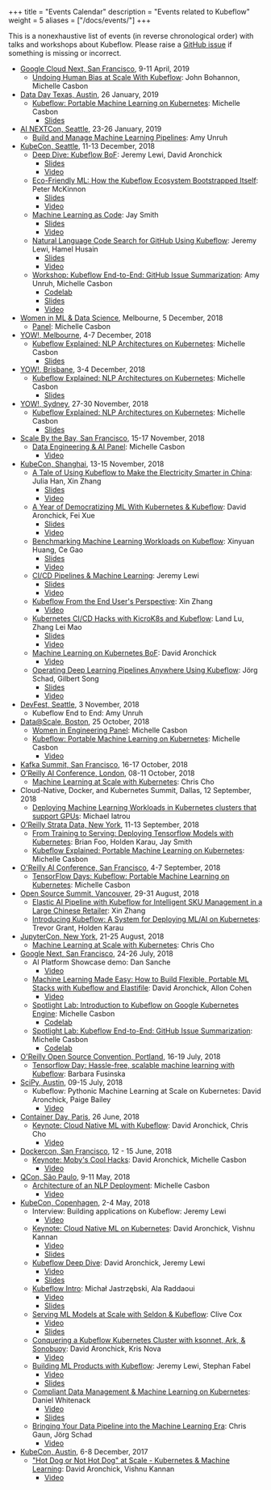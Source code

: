 +++
title = "Events Calendar"
description = "Events related to Kubeflow"
weight = 5
aliases = ["/docs/events/"]
+++

This is a nonexhaustive list of events (in reverse chronological order) with talks and workshops about Kubeflow.
Please raise a [GitHub issue](https://github.com/kubeflow/website/issues/new) if something is missing or incorrect.

* [Google Cloud Next, San Francisco](https://cloud.withgoogle.com/next/sf), 9-11 April, 2019
  - [Undoing Human Bias at Scale With Kubeflow](https://cloud.withgoogle.com/next/sf/sessions?session=MLAI206): John Bohannon, Michelle Casbon
* [Data Day Texas, Austin](https://datadaytexas.com/), 26 January, 2019
  - [Kubeflow: Portable Machine Learning on Kubernetes](https://datadaytexas.com/2019/sessions#casbon): Michelle Casbon
      - [Slides](https://docs.google.com/presentation/d/1PvtKTw3KNbGurNymDddbsmEfLQd9cOfjbpDQ-2DSNd8)
* [AI NEXTCon, Seattle](http://aisea19.xnextcon.com/), 23-26 January, 2019
  - [Build and Manage Machine Learning Pipelines](http://aisea19.xnextcon.com/talkabstract.html#ws-kubeflow): Amy Unruh
* [KubeCon, Seattle](https://events.linuxfoundation.org/events/kubecon-cloudnativecon-north-america-2018/), 11-13 December, 2018
  - [Deep Dive: Kubeflow BoF](https://sched.co/Ha1X): Jeremy Lewi, David Aronchick
      - [Slides](https://docs.google.com/presentation/d/1QP-o4O3ygpJ6aVfu6lAm0tMWYhAvdKE9FD6_92DB3EY)
      - [Video](https://www.youtube.com/watch?v=gbZJ8eSIfJg)
  - [Eco-Friendly ML: How the Kubeflow Ecosystem Bootstrapped Itself](https://sched.co/GrTc): Peter McKinnon
      - [Slides](https://docs.google.com/presentation/d/1DUJHiYxz0D6qexBbNGjtRHYi4ERTKUOZ-LvqoHVKS-E)
      - [Video](https://www.youtube.com/watch?v=EVSfp8HGJXY)
  - [Machine Learning as Code](https://sched.co/GrVh): Jay Smith
      - [Slides](https://docs.google.com/presentation/d/1XKyf5fAM9KfF4OSnZREoDu-BP8JBtGkuSv72iX7CARY)
      - [Video](https://www.youtube.com/watch?v=VXrGp5er1ZE)
  - [Natural Language Code Search for GitHub Using Kubeflow](https://sched.co/GrVn): Jeremy Lewi, Hamel Husain
      - [Slides](https://drive.google.com/open?id=1jHE61fAqZNgaDrpItk5L_tCzLU0DuL86rCz4yAKz4Ss)
      - [Video](https://www.youtube.com/watch?v=SF77UBvfTHU)
  - [Workshop: Kubeflow End-to-End: GitHub Issue Summarization](https://sched.co/GrWE): Amy Unruh, Michelle Casbon
      - [Codelab](https://g.co/codelabs/kubecon18)
      - [Slides](https://docs.google.com/presentation/d/1FFftSbWidin3opCIl4U0HVPvS6xk17izUFrrMR7e5qk)
      - [Video](https://www.youtube.com/watch?v=UdthJEq8YsA)
* [Women in ML & Data Science](https://www.meetup.com/Melbourne-Women-in-Machine-Learning-and-Data-Science/), Melbourne, 5 December, 2018
  - [Panel](https://www.meetup.com/Melbourne-Women-in-Machine-Learning-and-Data-Science/events/256563019/): Michelle Casbon
* [YOW!, Melbourne](https://melbourne.yowconference.com.au/), 4-7 December, 2018
  - [Kubeflow Explained: NLP Architectures on Kubernetes](https://melbourne.yowconference.com.au/proposal/?id=6858): Michelle Casbon
      - [Slides](https://docs.google.com/presentation/d/1lXs1B4xrXTK2QiVe5rJSPCQjTdyMDfNVJcZCLh-Bcu0)
* [YOW!, Brisbane](https://brisbane.yowconference.com.au/), 3-4 December, 2018
  - [Kubeflow Explained: NLP Architectures on Kubernetes](https://brisbane.yowconference.com.au/proposal/?id=6859): Michelle Casbon
      - [Slides](https://docs.google.com/presentation/d/1lXs1B4xrXTK2QiVe5rJSPCQjTdyMDfNVJcZCLh-Bcu0)
* [YOW!, Sydney](https://sydney.yowconference.com.au/), 27-30 November, 2018
  - [Kubeflow Explained: NLP Architectures on Kubernetes](https://sydney.yowconference.com.au/proposal/?id=6860): Michelle Casbon
      - [Slides](https://docs.google.com/presentation/d/1lXs1B4xrXTK2QiVe5rJSPCQjTdyMDfNVJcZCLh-Bcu0)
* [Scale By the Bay, San Francisco](http://scale.bythebay.io/), 15-17 November, 2018
  - [Data Engineering & AI Panel](https://sched.co/Fndz): Michelle Casbon
      - [Video](https://www.youtube.com/watch?v=sJd9RRmgCH4)
* [KubeCon, Shanghai](https://www.lfasiallc.com/events/kubecon-cloudnativecon-china-2018/), 13-15 November, 2018
  - [A Tale of Using Kubeflow to Make the Electricity Smarter in China](https://sched.co/FzGn): Julia Han, Xin Zhang
      - [Slides](https://schd.ws/hosted_files/kccncchina2018english/34/XinZhang_JuliaHan_En.pdf)
      - [Video](https://www.youtube.com/watch?v=fad1FsfEvNY)
  - [A Year of Democratizing ML With Kubernetes & Kubeflow](https://sched.co/FuLr): David Aronchick, Fei Xue
      - [Slides](https://docs.google.com/presentation/d/1ZuZs32CFPYZ9ub8o8whSK8SA2333UjtAVujRnKJTf2M)
      - [Video](https://www.youtube.com/watch?v=oMlddDdJgEg)
  - [Benchmarking Machine Learning Workloads on Kubeflow](https://sched.co/FuJw): Xinyuan Huang, Ce Gao
      - [Slides](https://schd.ws/hosted_files/kccncchina2018english/22/Kubebench_KubeCon2018China.pdf)
      - [Video](https://www.youtube.com/watch?v=9sLRIBYYUlQ)
  - [CI/CD Pipelines & Machine Learning](https://sched.co/FuJo): Jeremy Lewi
      - [Slides](https://schd.ws/hosted_files/kccncchina2018english/ee/KubeConChina2018.pdf)
      - [Video](https://www.youtube.com/watch?v=EH850bIQVag)
  - [Kubeflow From the End User's Perspective](https://sched.co/FuJx): Xin Zhang
      - [Video](https://www.youtube.com/watch?v=x0CKhyoV9aI)
  - [Kubernetes CI/CD Hacks with KicroK8s and Kubeflow](https://sched.co/FuJc): Land Lu, Zhang Lei Mao
      - [Slides](https://schd.ws/hosted_files/kccncchina2018english/0a/Kubecon%20Shanghai%20-%20CICD%20Hacks_Canonical.pdf)
      - [Video](https://www.youtube.com/watch?v=1SSvS2w5OMQ)
  - [Machine Learning on Kubernetes BoF](https://sched.co/FuJs): David Aronchick
      - [Video](https://www.youtube.com/watch?v=0eEAZ7lmLbo)
  - [Operating Deep Learning Pipelines Anywhere Using Kubeflow](https://sched.co/FuJt): Jörg Schad, Gilbert Song
      - [Slides](https://schd.ws/hosted_files/kccncchina2018english/fe/Kubecon%20KubeFlow%2B%2B%20Summit.pdf)
      - [Video](https://www.youtube.com/watch?v=63HJgZK27mU)
* [DevFest, Seattle](https://www.eventbrite.com/e/devfest-seattle-2018-tickets-50408043816), 3 November, 2018
  - Kubeflow End to End: Amy Unruh
* [Data@Scale, Boston](https://dataatscale2018.splashthat.com/), 25 October, 2018
  - [Women in Engineering Panel](https://datascalewomensbreakfast.splashthat.com/): Michelle Casbon
  - [Kubeflow: Portable Machine Learning on Kubernetes](https://code.fb.com/core-data/data-scale-boston/): Michelle Casbon
      - [Video](https://www.facebook.com/atscaleevents/videos/114311602829170/)
* [Kafka Summit, San Francisco](https://kafka-summit.org/), 16-17 October, 2018
* [O’Reilly AI Conference, London](https://conferences.oreilly.com/artificial-intelligence/ai-eu), 08-11 October, 2018
  - [Machine Learning at Scale with Kubernetes](https://conferences.oreilly.com/artificial-intelligence/ai-eu/public/schedule/detail/69194): Chris Cho
* Cloud-Native, Docker, and Kubernetes Summit, Dallas, 12 September, 2018
  - [Deploying Machine Learning Workloads in Kubernetes clusters that support GPUs](https://www.eventbrite.com/e/kubernetes-classes-at-cloud-native-docker-k8s-summit-tickets-44954443952): Michael Iatrou
* [O’Reilly Strata Data, New York](https://conferences.oreilly.com/strata/strata-ny), 11-13 September, 2018
  - [From Training to Serving: Deploying Tensorflow Models with Kubernetes](https://conferences.oreilly.com/strata/strata-ny/public/schedule/detail/69362): Brian Foo, Holden Karau, Jay Smith
  - [Kubeflow Explained: Portable Machine Learning on Kubernetes](https://conferences.oreilly.com/strata/strata-ny/public/schedule/detail/69041): Michelle Casbon
* [O'Reilly AI Conference, San Francisco](https://conferences.oreilly.com/artificial-intelligence/ai-ca), 4-7 September, 2018
  - [TensorFlow Days: Kubeflow: Portable Machine Learning on Kubernetes](https://conferences.oreilly.com/artificial-intelligence/ai-ca/public/schedule/topic/2899): Michelle Casbon
* [Open Source Summit, Vancouver](https://events.linuxfoundation.org/events/open-source-summit-north-america-2018/), 29-31 August, 2018
  - [Elastic AI Pipeline with Kubeflow for Intelligent SKU Management in a Large Chinese Retailer](https://events.linuxfoundation.org/events/open-source-summit-north-america-2018/program/schedule/): Xin Zhang
  - [Introducing Kubeflow: A System for Deploying ML/AI on
    Kubernetes](https://events.linuxfoundation.org/events/open-source-summit-north-america-2018/program/schedule/): Trevor Grant, Holden Karau
* [JupyterCon, New York](https://conferences.oreilly.com/jupyter/jup-ny), 21-25 August, 2018
  - [Machine Learning at Scale with Kubernetes](https://conferences.oreilly.com/jupyter/jup-ny/public/schedule/detail/69752): Chris Cho
* [Google Next, San Francisco](https://cloud.withgoogle.com/next18/sf/), 24-26 July, 2018
  - AI Platform Showcase demo: Dan Sanche
      - [Video](https://www.youtube.com/watch?v=el7cw-nVcBE)
  - [Machine Learning Made Easy: How to Build Flexible, Portable ML Stacks with Kubeflow and Elastifile](https://cloud.withgoogle.com/next18/sf/sessions/session/193227): David Aronchick, Allon Cohen
      - [Video](https://www.youtube.com/watch?v=NAqD6siHcpE)
  - [Spotlight Lab: Introduction to Kubeflow on Google Kubernetes Engine](https://cloud.withgoogle.com/next18/sf/sessions/session/229041): Michelle Casbon
      - [Codelab](https://codelabs.developers.google.com/codelabs/kubeflow-introduction/index.html)
  - [Spotlight Lab: Kubeflow End-to-End: GitHub Issue Summarization](https://cloud.withgoogle.com/next18/sf/sessions/session/229637): Michelle Casbon
      - [Codelab](https://codelabs.developers.google.com/codelabs/cloud-kubeflow-e2e-gis/index.html)
* [O'Reilly Open Source Convention, Portland](https://conferences.oreilly.com/oscon/oscon-or-2018), 16-19 July, 2018
  - [Tensorflow Day: Hassle-free, scalable machine learning with Kubeflow](https://conferences.oreilly.com/oscon/oscon-or/public/schedule/detail/70899): Barbara Fusinska
* [SciPy, Austin](https://scipy2018.scipy.org/ehome/index.php?eventid=299527), 09-15 July, 2018
  - Kubeflow: Pythonic Machine Learning at Scale on Kubernetes: David Aronchick, Paige Bailey
      - [Video](https://www.youtube.com/watch?v=b_CvqzmB51M)
* [Container Day, Paris](https://paris-container-day.fr/en/), 26 June, 2018
  - [Keynote: Cloud Native ML with Kubeflow](http://paris-container-day.fr/en/#tabidff38a849e758226764f1da33f5bd81e3): David Aronchick, Chris Cho
      - [Video](https://www.youtube.com/watch?v=rcC11EZdo8Y)
* [Dockercon, San Francisco](https://2018.dockercon.com/), 12 - 15 June, 2018
  - [Keynote: Moby's Cool Hacks](https://dockercon18.smarteventscloud.com/connect/sessionDetail.ww?SESSION_ID=224348): David Aronchick, Michelle Casbon
      - [Video](https://youtu.be/RnWXOAplvjY?t=1128)
* [QCon, São Paulo](https://qconsp.com/sp2018/schedule/tabular.html), 9-11 May, 2018
  - [Architecture of an NLP Deployment](https://qconsp.com/sp2018/sp2018/presentation/architecture-nlp-deployment.html): Michelle Casbon
      - [Video](https://www.youtube.com/watch?v=SbecYkirt8w&t=1975)
* [KubeCon, Copenhagen](https://events.linuxfoundation.org/events/kubecon-cloudnativecon-europe-2018/), 2-4 May, 2018
  - Interview: Building applications on Kubeflow: Jeremy Lewi
      - [Video](https://www.youtube.com/watch?v=VTGH9ocdVM0)
  - [Keynote: Cloud Native ML on Kubernetes](https://kccnceu18.sched.com/event/Duoq/keynote-cloud-native-ml-on-kubernetes-david-aronchick-product-manager-cloud-ai-and-co-founder-of-kubeflow-google-vishnu-kannan-sr-software-engineer-google-slides-attached): David Aronchick, Vishnu Kannan
      - [Video](https://www.youtube.com/watch?v=I6iMznIYwM8)
      - [Slides](https://drive.google.com/file/d/1_QxDZXX-sSP8llFZQ6T2zseZOcPFuVLk/view?usp=sharing)
  - [Kubeflow Deep Dive](https://kccnceu18.sched.com/event/Drnd/kubeflow-deep-dive-david-aronchick-jeremy-lewi-google-intermediate-skill-level): David Aronchick, Jeremy Lewi
      - [Video](https://www.youtube.com/watch?v=86GD1VzSnks)
      - [Slides](https://www.google.com/url?q=https%3A%2F%2Fschd.ws%2Fhosted_files%2Fkccnceu18%2Fd4%2FKubeflow_Deep_Dive.pdf&sa=D&sntz=1&usg=AFQjCNFK_-mkyWfKAFM9wnywPVYH9thoYw)
  - [Kubeflow Intro](https://kccnceu18.sched.com/event/Drmt/kubeflow-intro-michal-jastrzebski-ala-raddaoui-intel-any-skill-level-slides-attached): Michał Jastrzębski, Ala Raddaoui
      - [Video](https://www.youtube.com/watch?v=NrDpQks0e98)
      - [Slides](https://schd.ws/hosted_files/kccnceu18/9f/kubeflow-intro.pdf)
  - [Serving ML Models at Scale with Seldon & Kubeflow](https://kccnceu18.sched.com/event/Dqvw/serving-ml-models-at-scale-with-seldon-and-kubeflow-clive-cox-seldonio-intermediate-skill-level-slides-attached): Clive Cox
      - [Video](https://www.youtube.com/watch?v=pDlapGtecbY)
      - [Slides](https://schd.ws/hosted_files/kccnceu18/1a/SeldonKubeconEurope2018.pdf)
  - [Conquering a Kubeflow Kubernetes Cluster with ksonnet, Ark, & Sonobuoy](https://kccnceu18.sched.com/event/Dqv6/conquering-a-kubeflow-kubernetes-cluster-with-ksonnet-ark-and-sonobuoy-kris-nova-heptio-david-aronchick-google-intermediate-skill-level): David Aronchick, Kris Nova
      - [Video](https://www.youtube.com/watch?v=givpqZ2IchI)
  - [Building ML Products with Kubeflow](https://kccnceu18.sched.com/event/Dquu/building-ml-products-with-kubeflow-jeremy-lewi-google-stephan-fabel-canonical-intermediate-skill-level-slides-attached): Jeremy Lewi, Stephan Fabel
      - [Video](https://www.youtube.com/watch?v=sC8Ce9vUggo)
      - [Slides](https://schd.ws/hosted_files/kccnceu18/c2/Building%20ML%20Products%20With%20Kubeflow%20%28Kubecon%202018%29%20%281%29.pdf)
  - [Compliant Data Management & Machine Learning on Kubernetes](https://kccnceu18.sched.com/event/DqvC/compliant-data-management-and-machine-learning-on-kubernetes-daniel-whitenack-pachyderm-intermediate-skill-level-slides-attached): Daniel Whitenack
      - [Video](https://www.youtube.com/watch?v=eOzl-LFqYFM)
      - [Slides](https://schd.ws/hosted_files/kccnceu18/a1/KubeCon_EU_2018%20%281%29.pdf)
  - [Bringing Your Data Pipeline into the Machine Learning Era](https://kccnceu18.sched.com/event/E46y/bringing-your-data-pipeline-into-the-machine-learning-era-chris-gaun-jorg-schad-mesosphere-intermediate-skill-level): Chris Gaun, Jörg Schad
      - [Video](https://www.youtube.com/watch?v=f_-3rQoudnc)
* [KubeCon, Austin](http://events17.linuxfoundation.org/events/kubecon-and-cloudnativecon-north-america), 6-8 December, 2017
  - ["Hot Dog or Not Hot Dog" at Scale - Kubernetes & Machine Learning](https://kccncna17.sched.com/event/CU5v/hot-dogs-or-not-at-scale-with-kubernetes-i-vish-kannan-david-aronchick-google): David Aronchick, Vishnu Kannan
      - [Video](https://www.youtube.com/watch?v=R3dVF5wWz-g&feature=youtu.be)
